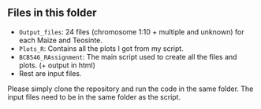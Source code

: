 ## Files in this folder
* `Output_files`: 24 files (chromosome 1:10 + multiple and unknown) for each Maize and Teosinte.
* `Plots_R`: Contains all the plots I got from my script.
* `BCB546_RAssignment`: The main script used to create all the files and plots. (+ output in html)
* Rest are input files.

Please simply clone the repository and run the code in the same folder. The input files need to be in the same folder as the script.
